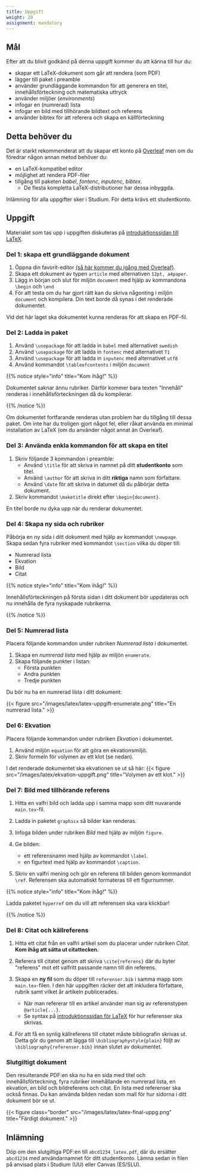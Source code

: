 ```yaml
---
title: Uppgift
weight: 20
assignment: mandatory
---
```


## Mål

Efter att du blivit godkänd på denna uppgift kommer du att känna till hur du:

- skapar ett LaTeX-dokument som går att rendera (som PDF)
- lägger till paket i preamble
- använder grundläggande kommandon för att generera en titel, innehållsförteckning och matematiska uttryck
- använder miljöer (*environments*)
- infogar en (numrerad) lista
- infogar en bild med tillhörande bildtext och referens
- använder bibtex för att referera och skapa en källförteckning



## Detta behöver du

Det är starkt rekommenderat att du skapar ett konto på [Overleaf](https://www.overleaf.com)
men om du föredrar någon
annan metod behöver du:

+ en LaTeX-kompatibel editor
+ möjlighet att rendera PDF-filer
+ tillgång till paketen *babel*, *fontenc*, *inputenc*, *bibtex*.
    + De flesta kompletta LaTeX-distributioner har dessa inbyggda.

Inlämning för alla uppgifter sker i Studium. För detta krävs ett studentkonto.

## Uppgift

Materialet som tas upp i uppgiften diskuteras på [introduktionssidan till LaTeX](../introduction).

### Del 1: skapa ett grundläggande dokument

1. Öppna din favorit-editor [(så här kommer du igång med Overleaf)](../introduction/#overleaf).
2. Skapa ett dokument av typen `article` med alternativen `12pt, a4paper`.
3. Lägg in början och slut för miljön `document` med hjälp av kommandona
   `\begin` och `\end`
4. För att testa om du har gjort rätt kan du skriva någonting i miljön `document` och kompilera. Din text borde då synas i det renderade dokumentet.

Vid det här laget ska dokumentet kunna renderas för att skapa en PDF-fil.


### Del 2: Ladda in paket

1. Använd `\usepackage` för att ladda in `babel` med alternativet `swedish`
2. Använd `\usepackage` för att ladda in `fontenc` med alternativet `T1`
3. Använd `\usepackage` för att ladda in `inputenc` med alternativet `utf8`
4. Använd kommandot `\tableofcontents` i miljön `document`

{{% notice style="info" title="Kom ihåg!" %}}

Dokumentet saknar ännu rubriker. Därför kommer bara texten "Innehåll" renderas i innehållsförteckningen då du kompilerar.

{{% /notice %}}

Om dokumentet fortfarande renderas utan problem har du tillgång till dessa
paket. Om inte har du troligen gjort något fel, eller råkat använda en minimal
installation av LaTeX (om du använder något annat än Overleaf).


### Del 3: Använda enkla kommandon för att skapa en titel

1. Skriv följande 3 kommandon i preamble:
    + Använd `\title` för att skriva in namnet på ditt **studentkonto** som
   titel.
    + Använd `\author` för att skriva in ditt **riktiga** namn som författare.
    + Använd `\date` för att skriva in datumet då du påbörjar detta dokument.
2. Skriv kommandot `\maketitle` direkt efter `\begin{document}`.

En titel borde nu dyka upp när du renderar dokumentet.


### Del 4: Skapa ny sida och rubriker
Påbörja en ny sida i ditt dokument med hjälp av kommandot `\newpage`. Skapa sedan fyra rubriker med kommandot `\section` vilka du döper till:

+ Numrerad lista
+ Ekvation
+ Bild
+ Citat

{{% notice style="info" title="Kom ihåg!" %}}

Innehållsförteckningen på första sidan i ditt dokument bör uppdateras och nu innehålla de fyra nyskapade rubrikerna. 

{{% /notice %}}

### Del 5: Numrerad lista
Placera följande kommandon under rubriken *Numrerad lista* i dokumentet.

1. Skapa en *numrerad lista* med hjälp av miljön `enumerate`.
2. Skapa följande punkter i listan:
    + Första punkten
    + Andra punkten
    + Tredje punkten

Du bör nu ha en numrerad lista i ditt dokument:

{{< figure src="/images/latex/latex-uppgift-enumerate.png" title="En numrerad lista." >}}
### Del 6: Ekvation
Placera följande kommandon under rubriken *Ekvation* i dokumentet.

1. Använd miljön `equation` för att göra en ekvationsmiljö.
2. Skriv formeln för volymen av ett klot (se nedan).

I det renderade dokumentet ska ekvationen se ut så här:
{{< figure src="/images/latex/ekvation-uppgift.png" title="Volymen av ett klot." >}}

### Del 7: Bild med tillhörande referens

1. Hitta en valfri bild och ladda upp i samma mapp som ditt nuvarande `main.tex`-fil.

2. Ladda in paketet `graphicx` så bilder kan renderas.

3. Infoga bilden under rubriken *Bild* med hjälp av miljön `figure`.

4. Ge bilden:
    + ett referensnamn med hjälp av kommandot `\label`.
    + en figurtext med hjälp av kommandot `\caption`. 

5. Skriv en valfri mening och gör en referens till bilden genom kommandot `\ref`. Referensen ska automatiskt formateras till ett figurnummer.

{{% notice style="info" title="Kom ihåg!" %}}

Ladda paketet `hyperref` om du vill att referensen ska vara klickbar!

{{% /notice %}}

### Del 8: Citat och källreferens

1. Hitta ett citat från en valfri artikel som du placerar under rubriken *Citat*. **Kom ihåg att sätta ut citattecken.**

2. Referera till citatet genom att skriva `\cite{referens}` där du byter "referens" mot ett valfritt passande namn till din referens.

3. Skapa en **ny fil** som du döper till `referenser.bib` i samma mapp som `main.tex`-filen. I den här uppgiften räcker det att inkludera författare, rubrik samt vilket år artikeln publicerades.
    + När man refererar till en artikel använder man sig av referenstypen `@article{...}`.
    + Se syntax på [introduktionssidan för LaTeX](../introduction/#referenser) för hur referenser ska skrivas.

3. För att få en synlig källreferens till citatet måste bibliografin skrivas ut. Detta gör du genom att lägga till `\bibliographystyle{plain}` följt av `\bibliography{referenser.bib}` innan slutet av dokumentet.




### Slutgiltigt dokument

Den resulterande PDF:en ska nu ha en sida med titel och innehållsförteckning, fyra rubriker innehållande en numrerad lista, en ekvation, en bild och bildreferens och citat. En lista med referenser ska också finnas. Du kan använda bilden nedan som mall för hur sidorna i ditt dokument bör se ut.

{{< figure class="border" src="/images/latex/latex-final-uppg.png" title="Färdigt dokument." >}}

## Inlämning

Döp om den slutgiltiga PDF:en till `abcd1234_latex.pdf`, där du ersätter
`abcd1234` med  användarnamnet för ditt studentkonto. Lämna sedan in filen på
anvisad plats i Studium (UU) eller Canvas (ES/SLU).
